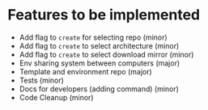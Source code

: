 # Features to be implemented

- Add flag to `create` for selecting repo (minor)
- Add flag to `create` to select architecture (minor)
- Add flag to `create` to select download mirror (minor)
- Env sharing system between computers (major)
- Template and environment repo (major)
- Tests (minor)
- Docs for developers (adding command) (minor)
- Code Cleanup (minor)

